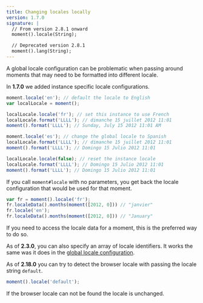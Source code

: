 ```yaml
---
title: Changing locales locally
version: 1.7.0
signature: |
  // From version 2.8.1 onward
  moment().locale(String);

  // Deprecated version 2.8.1
  moment().lang(String);
---
```



A global locale configuration can be problematic when passing around moments that may need to be formatted into different locale.

In **1.7.0** we added instance specific locale configurations.

```javascript
moment.locale('en'); // default the locale to English
var localLocale = moment();

localLocale.locale('fr'); // set this instance to use French
localLocale.format('LLLL'); // dimanche 15 juillet 2012 11:01
moment().format('LLLL'); // Sunday, July 15 2012 11:01 AM

moment.locale('es'); // change the global locale to Spanish
localLocale.format('LLLL'); // dimanche 15 juillet 2012 11:01
moment().format('LLLL'); // Domingo 15 Julio 2012 11:01

localLocale.locale(false); // reset the instance locale
localLocale.format('LLLL'); // Domingo 15 Julio 2012 11:01
moment().format('LLLL'); // Domingo 15 Julio 2012 11:01
```

If you call `moment#locale` with no parameters, you get back the locale configuration that would be used for that moment.

```javascript
var fr = moment().locale('fr');
fr.localeData().months(moment([2012, 0])) // "janvier"
fr.locale('en');
fr.localeData().months(moment([2012, 0])) // "January"
```

If you need to access the locale data for a moment, this is the preferred way to do so.

As of **2.3.0**, you can also specify an array of locale identifiers. It works the same was it does in the [global locale configuration](#/i18n/changing-locale/).

As of **2.18.0** you can try to detect the browser locale with passing the
locale string `default`.

```javascript
moment().locale('default');
```

If the browser locale can not be found the locale is unchanged.
